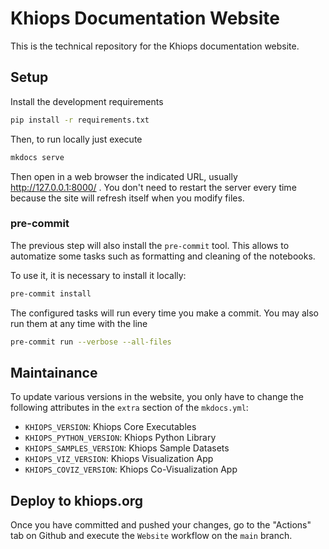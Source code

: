 # Khiops Documentation Website
This is the technical repository for the Khiops documentation website.

## Setup
Install the development requirements

```bash
pip install -r requirements.txt
```

Then, to run locally just execute

```bash
mkdocs serve
```

Then open in a web browser the indicated URL, usually http://127.0.0.1:8000/ . You don't need to
restart the server every time because the site will refresh itself when you modify files.

### pre-commit
The previous step will also install the `pre-commit` tool. This allows to automatize some tasks such
as formatting and cleaning of the notebooks.

To use it, it is necessary to install it locally:
```bash
pre-commit install
```

The configured tasks will run every time you make a commit. You may also run them at any time with
the line
```bash
pre-commit run --verbose --all-files
```


## Maintainance
To update various versions in the website, you only have to change the following attributes in the
`extra` section of the `mkdocs.yml`:
- `KHIOPS_VERSION`: Khiops Core Executables
- `KHIOPS_PYTHON_VERSION`: Khiops Python Library
- `KHIOPS_SAMPLES_VERSION`: Khiops Sample Datasets
- `KHIOPS_VIZ_VERSION`: Khiops Visualization App
- `KHIOPS_COVIZ_VERSION`: Khiops Co-Visualization App


## Deploy to khiops.org
Once you have committed and pushed your changes, go to the "Actions" tab on Github and execute the
`Website` workflow on the `main` branch.
